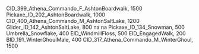 CID_399_Athena_Commando_F_AshtonBoardwalk, 1500
Pickaxe_ID_202_AshtonBoardwalk, 1000
CID_400_Athena_Commando_M_AshtonSaltLake, 1200
Glider_ID_142_AshtonSaltLake, 800
na
na
Pickaxe_ID_134_Snowman, 500
Umbrella_Snowflake, 400
EID_WindmillFloss, 500
EID_EngagedWalk, 200
BID_191_WinterGhoulMale, 400
CID_317_Athena_Commando_M_WinterGhoul, 1500
